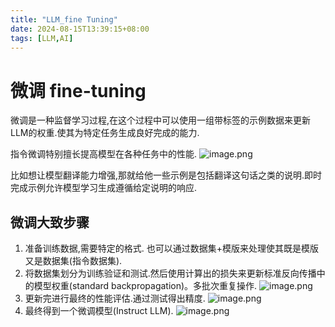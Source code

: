 ```yaml
---
title: "LLM_fine Tuning"
date: 2024-08-15T13:39:15+08:00
tags: [LLM,AI]
---
```


# 微调 fine-tuning
微调是一种监督学习过程,在这个过程中可以使用一组带标签的示例数据来更新LLM的权重.使其为特定任务生成良好完成的能力.

指令微调特别擅长提高模型在各种任务中的性能.
![image.png](https://s2.loli.net/2024/08/15/zdjLFeb17cpSwvO.png)

比如想让模型翻译能力增强,那就给他一些示例是包括翻译这句话之类的说明.即时完成示例允许模型学习生成遵循给定说明的响应.
## 微调大致步骤
1. 准备训练数据,需要特定的格式. 也可以通过数据集+模版来处理使其既是模版又是数据集(指令数据集).
2. 将数据集划分为训练验证和测试.然后使用计算出的损失来更新标准反向传播中的模型权重(standard backpropagation)。多批次重复操作.
![image.png](https://s2.loli.net/2024/08/15/NnuGVBHyRJAmeSQ.png)
3. 更新完进行最终的性能评估.通过测试得出精度.
![image.png](https://s2.loli.net/2024/08/15/7V1TbfgcANhPyk5.png)
4. 最终得到一个微调模型(Instruct LLM).
![image.png](https://s2.loli.net/2024/08/15/4dINakbHTDw2WRJ.png)